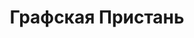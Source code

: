 --- 
title: "Графская Пристань" 
site: "www.gpristan.com" 
town: "Севастополь" 
tel: ["+7 978 74 88 277, +38 099 556 77 55,"] 
address: "Россия, АР Крым, г. Севастополь, ул. Воронина 10, оф. 322" 
mail: "gpristan@gmail.com" 
--- 